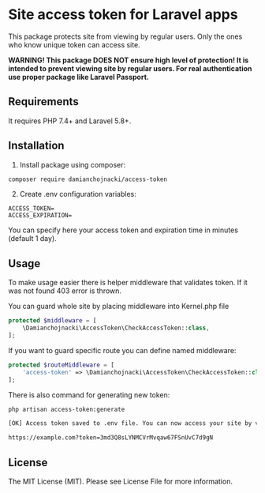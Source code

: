 # Site access token for Laravel apps

This package protects site from viewing by regular users. Only the ones who know unique token can access site.

**WARNING! This package DOES NOT ensure high level of protection! It is intended to prevent viewing site by regular users. For real authentication use proper package like Laravel Passport.**

## Requirements

It requires PHP 7.4+ and Laravel 5.8+.

## Installation

1. Install package using composer:

```bash
composer require damianchojnacki/access-token
```

2. Create .env configuration variables:

```dotenv
ACCESS_TOKEN=
ACCESS_EXPIRATION=
```

You can specify here your access token and expiration time in minutes (default 1 day).

## Usage

To make usage easier there is helper middleware that validates token. If it was not found 403 error is thrown. 

You can guard whole site by placing middleware into Kernel.php file

```php
protected $middleware = [
    \Damianchojnacki\AccessToken\CheckAccessToken::class,
];
```

If you want to guard specific route you can define named middleware:

```php
protected $routeMiddleware = [
    'access-token' => \Damianchojnacki\AccessToken\CheckAccessToken::class,
];
```

There is also command for generating new token:

```bash
php artisan access-token:generate
```

```bash                                                                                                                       
[OK] Access token saved to .env file. You can now access your site by visiting url below:                                                                                                                                                          

https://example.com?token=3md3Q8sLYNMCVrMvqaw67FSnUvC7d9gN
```

## License
The MIT License (MIT). Please see License File for more information.
